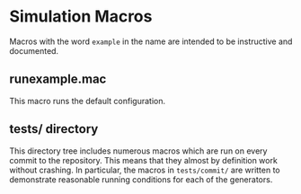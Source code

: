 # Simulation Macros

Macros with the word `example` in the name are intended to be instructive and documented.

## runexample.mac

This macro runs the default configuration.

## tests/ directory

This directory tree includes numerous macros which are run on every commit to the repository. This means that they almost by definition work without crashing. In particular, the macros in `tests/commit/` are written to demonstrate reasonable running conditions for each of the generators.
